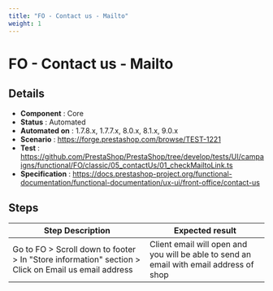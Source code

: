 ```yaml
---
title: "FO - Contact us - Mailto"
weight: 1
---
```


# FO - Contact us - Mailto
## Details
* **Component** : Core
* **Status** : Automated
* **Automated on** : 1.7.8.x, 1.7.7.x, 8.0.x, 8.1.x, 9.0.x
* **Scenario** : https://forge.prestashop.com/browse/TEST-1221
* **Test** : https://github.com/PrestaShop/PrestaShop/tree/develop/tests/UI/campaigns/functional/FO/classic/05_contactUs/01_checkMailtoLink.ts
* **Specification** : https://docs.prestashop-project.org/functional-documentation/functional-documentation/ux-ui/front-office/contact-us

## Steps
| Step Description | Expected result |
| ----- | ----- |
| Go to FO > Scroll down to footer > In "Store information" section > Click on Email us email address | Client email will open and you will be able to send an email with email address of shop |
